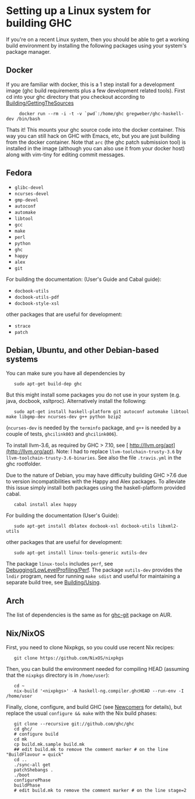 # Setting up a Linux system for building GHC


If you're on a recent Linux system, then you should be able to get a working build environment by installing the following packages using your system's package manager.

## Docker


If you are familiar with docker, this is a 1 step install for a development image (ghc build requirements plus a few development related tools).
First cd into your ghc directory that you checkout according to [Building/GettingTheSources](building/getting-the-sources)

```wiki
     docker run --rm -i -t -v `pwd`:/home/ghc gregweber/ghc-haskell-dev /bin/bash
```


Thats it!
This mounts your ghc source code into the docker container.
This way you can still hack on GHC with Emacs, etc, but you are just building from the docker container.
Note that `arc` (the ghc patch submission tool) is installed in the image (although you can also use it from your docker host) along with vim-tiny for editing commit messages.

## Fedora

- `glibc-devel`
- `ncurses-devel`
- `gmp-devel`
- `autoconf`
- `automake`
- `libtool`
- `gcc`
- `make`
- `perl`
- `python`
- `ghc`
- `happy`
- `alex`
- `git`


For building the documentation: (User's Guide and Cabal guide):

- `docbook-utils`
- `docbook-utils-pdf`
- `docbook-style-xsl`


other packages that are useful for development:

- `strace`
- `patch`

## Debian, Ubuntu, and other Debian-based systems


You can make sure you have all dependencies by

```wiki
   sudo apt-get build-dep ghc
```


But this might install some packages you do not use in your system (e.g. java, docbook, xsltproc).  Alternatively install the following:

```wiki
   sudo apt-get install haskell-platform git autoconf automake libtool make libgmp-dev ncurses-dev g++ python bzip2
```


(`ncurses-dev` is needed by the `terminfo` package, and `g++` is needed by a couple of tests, `ghcilink003` and `ghcilink006`).


To install llvm-3.6, as required by GHC \> 7.10, see [ http://llvm.org/apt](http://llvm.org/apt). Note: I had to replace `llvm-toolchain-trusty-3.6` by `llvm-toolchain-trusty-3.6-binaries`. See also the file `.travis.yml` in the ghc rootfolder.


Due to the nature of Debian, you may have difficulty building GHC \>7.6 due to version incompatibilities with the Happy and Alex packages.  To alleviate this issue simply install both packages using the haskell-platform provided cabal.

```wiki
   cabal install alex happy
```


For building the documentation (User's Guide):

```wiki
   sudo apt-get install dblatex docbook-xsl docbook-utils libxml2-utils
```


other packages that are useful for development:

```wiki
   sudo apt-get install linux-tools-generic xutils-dev
```


The package `linux-tools` includes `perf`, see [Debugging/LowLevelProfiling/Perf](debugging/low-level-profiling/perf). The package `xutils-dev` provides the `lndir` program, need for running `make sdist` and useful for maintaining a separate build tree, see [Building/Using](building/using).

## Arch


The list of dependencies is the same as for [ ghc-git](https://aur.archlinux.org/packages/ghc-git/) package on AUR.

## Nix/NixOS


First, you need to clone Nixpkgs, so you could use recent Nix recipes:

```wiki
   git clone https://github.com/NixOS/nixpkgs  
```


Then, you can build the environment needed for compiling HEAD (assuming that the `nixpkgs` directory is in `/home/user`):

```wiki
   cd ~
   nix-build '<nixpkgs>' -A haskell-ng.compiler.ghcHEAD --run-env -I /home/user
```


Finally, clone, configure, and build GHC (see [Newcomers](newcomers) for details), but replace the usual `configure && make` with the Nix build phases:

```wiki
   git clone --recursive git://github.com/ghc/ghc
   cd ghc/
   # configure build
   cd mk
   cp build.mk.sample build.mk
   ## edit build.mk to remove the comment marker # on the line "BuildFlavour = quick"
   cd ..
   ./sync-all get
   patchShebangs .
   ./boot
   configurePhase
   buildPhase
   # edit build.mk to remove the comment marker # on the line stage=2
```
